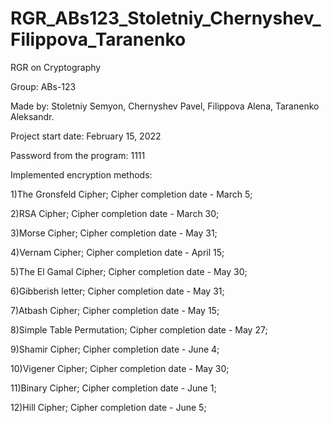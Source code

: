 # RGR_ABs123_Stoletniy_Chernyshev_Filippova_Taranenko
RGR on Cryptography

Group:      ABs-123

Made by:    Stoletniy Semyon,
            Chernyshev Pavel,
            Filippova Alena,
            Taranenko Aleksandr.

Project start
date:       February 15, 2022

Password from the program: 1111

Implemented encryption
methods:

1)The Gronsfeld Cipher; Cipher completion date - March 5;

2)RSA Cipher; Cipher completion date - March 30;

3)Morse Cipher; Cipher completion date - May 31;

4)Vernam Cipher; Cipher completion date - April 15;

5)The El Gamal Cipher; Cipher completion date - May 30;

6)Gibberish letter; Cipher completion date - May 31;

7)Atbash Cipher; Cipher completion date - May 15;

8)Simple Table Permutation; Cipher completion date - May 27;

9)Shamir Cipher; Cipher completion date - June 4;

10)Vigener Cipher; Cipher completion date - May 30;

11)Binary Cipher; Cipher completion date - June 1;

12)Hill Cipher; Cipher completion date - June 5;
